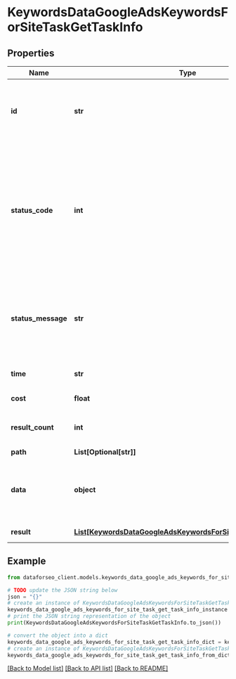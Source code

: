 # KeywordsDataGoogleAdsKeywordsForSiteTaskGetTaskInfo


## Properties

Name | Type | Description | Notes
------------ | ------------- | ------------- | -------------
**id** | **str** | task identifier unique task identifier in our system in the UUID format | [optional] 
**status_code** | **int** | status code of the task generated by DataForSEO, can be within the following range: 10000-60000 you can find the full list of the response codes here | [optional] 
**status_message** | **str** | informational message of the task you can find the full list of general informational messages here | [optional] 
**time** | **str** | execution time, seconds | [optional] 
**cost** | **float** | total tasks cost, USD | [optional] 
**result_count** | **int** | number of elements in the result array | [optional] 
**path** | **List[Optional[str]]** | URL path | [optional] 
**data** | **object** | contains the same parameters that you specified in the POST request | [optional] 
**result** | [**List[KeywordsDataGoogleAdsKeywordsForSiteTaskGetResultInfo]**](KeywordsDataGoogleAdsKeywordsForSiteTaskGetResultInfo.md) | array of results | [optional] 

## Example

```python
from dataforseo_client.models.keywords_data_google_ads_keywords_for_site_task_get_task_info import KeywordsDataGoogleAdsKeywordsForSiteTaskGetTaskInfo

# TODO update the JSON string below
json = "{}"
# create an instance of KeywordsDataGoogleAdsKeywordsForSiteTaskGetTaskInfo from a JSON string
keywords_data_google_ads_keywords_for_site_task_get_task_info_instance = KeywordsDataGoogleAdsKeywordsForSiteTaskGetTaskInfo.from_json(json)
# print the JSON string representation of the object
print(KeywordsDataGoogleAdsKeywordsForSiteTaskGetTaskInfo.to_json())

# convert the object into a dict
keywords_data_google_ads_keywords_for_site_task_get_task_info_dict = keywords_data_google_ads_keywords_for_site_task_get_task_info_instance.to_dict()
# create an instance of KeywordsDataGoogleAdsKeywordsForSiteTaskGetTaskInfo from a dict
keywords_data_google_ads_keywords_for_site_task_get_task_info_from_dict = KeywordsDataGoogleAdsKeywordsForSiteTaskGetTaskInfo.from_dict(keywords_data_google_ads_keywords_for_site_task_get_task_info_dict)
```
[[Back to Model list]](../README.md#documentation-for-models) [[Back to API list]](../README.md#documentation-for-api-endpoints) [[Back to README]](../README.md)


